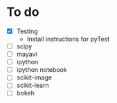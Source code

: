 # To do
* [x] Testing
     - Install instructions for pyTest
* [ ] scipy
* [ ] mayavi
* [ ] ipython
* [ ] ipython notebook
* [ ] scikit-image
* [ ] scikit-learn
* [ ] bokeh